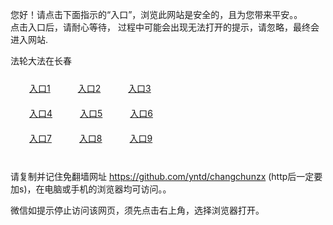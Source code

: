 您好！请点击下面指示的“入口”，浏览此网站是安全的，且为您带来平安。。 <br/>
点击入口后，请耐心等待， 过程中可能会出现无法打开的提示，请忽略，最终会进入网站. </br>

法轮大法在长春<br/>
<div style="padding:10px"><a style="margin:20px" target="_blank" href="http://d47r4czohmzcr.cloudfront.net/zytas?oplvtl" id="ccLink1" rel="nofollow">入口1</a> <a target="_blank" style="margin:20px" href="http://d2sj9dtmgo9ppp.cloudfront.net/zytas?njpgzpf" id="ccLink2" rel="nofollow">入口2</a> <a style="margin:20px" target="_blank" href="http://d3m101h9m5o4dw.cloudfront.net/zytas?tfjybjth" id="ccLink3" rel="nofollow">入口3</a></div>

<div style="padding:10px" ><a style="margin:20px" target="_blank" href="http://d47r4czohmzcr.cloudfront.net/zytas?oplvtl" id="ccLink4" rel="nofollow">入口4</a> <a style="margin:20px" href="http://d2sj9dtmgo9ppp.cloudfront.net/zytas?njpgzpf" target="_blank" id="ccLink5" rel="nofollow">入口5</a> <a style="margin:20px" href="http://d3m101h9m5o4dw.cloudfront.net/zytas?tfjybjth" target="_blank" id="ccLink6" rel="nofollow">入口6</a></div>

<div style="padding:10px"><a style="margin:20px" target="_blank" href="http://d47r4czohmzcr.cloudfront.net/zytas?oplvtl" id="ccLink7" rel="nofollow">入口7</a> <a style="margin:20px" href="http://d2sj9dtmgo9ppp.cloudfront.net/zytas?njpgzpf" target="_blank" id="ccLink8" rel="nofollow">入口8</a> <a style="margin:20px" target="_blank" href="http://d3m101h9m5o4dw.cloudfront.net/zytas?tfjybjth" id="ccLink9" rel="nofollow">入口9</a></div>

<br/>



请复制并记住免翻墙网址 https://github.com/yntd/changchunzx (http后一定要加s)，在电脑或手机的浏览器均可访问。。<br/>

微信如提示停止访问该网页，须先点击右上角，选择浏览器打开。
